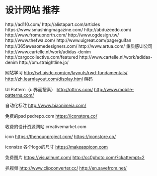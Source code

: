 <body>
<h1>设计网站 推荐</h1>
<p>
http://ad110.com/
http://alistapart.com/articles
https://www.smashingmagazine.com/
http://abduzeedo.com/
http://www.fromupnorth.com/
http://www.ogdesign.tw/
http://www.thefwa.com/
http://www.uigreat.com/page/guifan
http://365awesomedesigners.com/
http://www.artua.com/ 重质感UI公司
http://www.cartelle.nl/work/adidas-denim
http://cargocollective.com/featured
http://www.cartelle.nl/work/adidas-denim
http://bm.straightline.jp/
</p>

网站学习
http://wf.uisdc.com/cn/layouts/rwd-fundamentals/
http://zh.learnlayout.com/display.html
萌码

UI Pattern（ui界面搜素）
http://pttrns.com/
http://www.mobile-patterns.com/

自动化标注
http://www.biaonimeia.com/


免费的psd
psdrepo.com
https://iconstore.co/

收费的设计资源网站
creativemarket.com

icon
https://thenounproject.com/
https://iconstore.co/

iconsize 各个logo的尺寸
https://makeappicon.com

免费图片
https://visualhunt.com/
http://cc0photo.com/?ckattempt=2

扒视频
http://www.clipconverter.cc/
http://en.savefrom.net/

</body>

